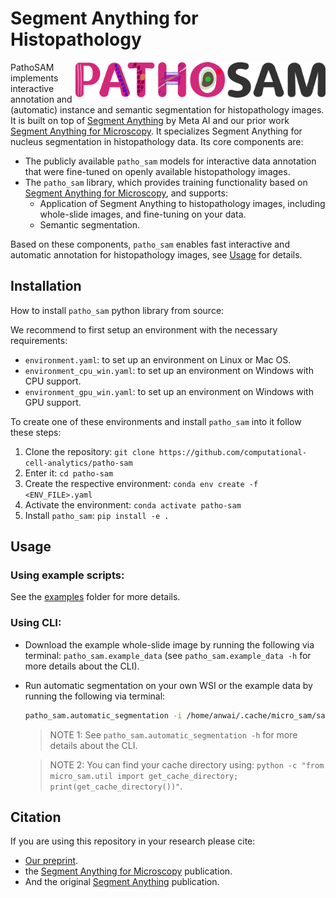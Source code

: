 # Segment Anything for Histopathology

<a href="https://github.com/computational-cell-analytics/patho-sam"><img src="docs/logos/logo.png" width="400" align="right"></a>

PathoSAM implements interactive annotation and (automatic) instance and semantic segmentation for histopathology images. It is built on top of [Segment Anything](https://segment-anything.com/) by Meta AI and our prior work [Segment Anything for Microscopy](https://computational-cell-analytics.github.io/micro-sam/micro_sam.html). It specializes Segment Anything for nucleus segmentation in histopathology data. Its core components are:
- The publicly available `patho_sam` models for interactive data annotation that were fine-tuned on openly available histopathology images.
- The `patho_sam` library, which provides training functionality based on [Segment Anything for Microscopy](https://computational-cell-analytics.github.io/micro-sam/micro_sam.html), and supports:
    - Application of Segment Anything to histopathology images, including whole-slide images, and fine-tuning on your data.
    - Semantic segmentation.

Based on these components, `patho_sam` enables fast interactive and automatic annotation for histopathology images, see [Usage](#usage) for details.

## Installation

How to install `patho_sam` python library from source:

We recommend to first setup an environment with the necessary requirements:

- `environment.yaml`: to set up an environment on Linux or Mac OS.
- `environment_cpu_win.yaml`: to set up an environment on Windows with CPU support.
- `environment_gpu_win.yaml`: to set up an environment on Windows with GPU support.

To create one of these environments and install `patho_sam` into it follow these steps:

1. Clone the repository: `git clone https://github.com/computational-cell-analytics/patho-sam`
2. Enter it: `cd patho-sam`
3. Create the respective environment: `conda env create -f <ENV_FILE>.yaml`
4. Activate the environment: `conda activate patho-sam`
5. Install `patho_sam`: `pip install -e .`

## Usage

### Using example scripts:

See the [examples](./examples/) folder for more details.

### Using CLI:

- Download the example whole-slide image by running the following via terminal: `patho_sam.example_data` (see `patho_sam.example_data -h` for more details about the CLI).
- Run automatic segmentation on your own WSI or the example data by running the following via terminal:
    ```bash
    patho_sam.automatic_segmentation -i /home/anwai/.cache/micro_sam/sample_data/whole-slide-histopathology-example-image.svs -o segmentation.tif
    ```

    > NOTE 1: See `patho_sam.automatic_segmentation -h` for more details about the CLI.

    > NOTE 2: You can find your cache directory using: `python -c "from micro_sam.util import get_cache_directory; print(get_cache_directory())"`.


## Citation

If you are using this repository in your research please cite:
- [Our preprint](https://doi.org/10.48550/arXiv.2502.00408).
- the [Segment Anything for Microscopy](https://doi.org/10.1101/2023.08.21.554208) publication.
- And the original [Segment Anything](https://arxiv.org/abs/2304.02643) publication.
